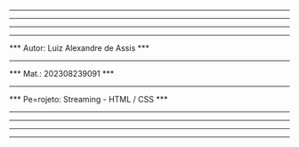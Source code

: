 *****************************************
*****************************************
*****************************************
***                                   *** 
*** Autor: Luiz Alexandre de Assis    ***
***                                   ***
*** Mat.: 202308239091                ***
***                                   ***
*** Pe=rojeto: Streaming - HTML / CSS *** 
***                                   ***
*****************************************
*****************************************
*****************************************
